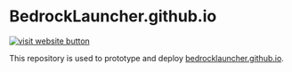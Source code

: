 # BedrockLauncher.github.io 
[![visit website button](https://img.shields.io/badge/Visit%20Website-Bedrock%20Launcher%20Website-brightgreen?style=for-the-badge&logo=github)](https://bedrocklauncher.github.io)

This repository is used to prototype and deploy [bedrocklauncher.github.io](https://bedrocklauncher.github.io).
